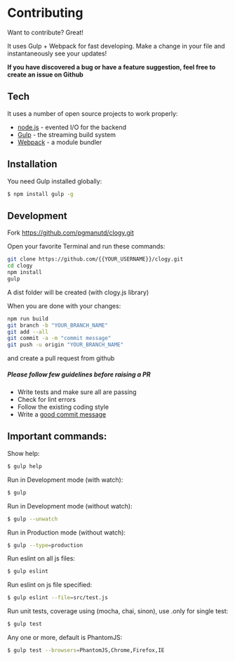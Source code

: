 # Contributing

Want to contribute? Great!

It uses Gulp + Webpack for fast developing.
Make a change in your file and instantaneously see your updates!

**If you have discovered a bug or have a feature suggestion, feel free to create an issue on Github**

## Tech

It uses a number of open source projects to work properly:

* [node.js] - evented I/O for the backend
* [Gulp] - the streaming build system
* [Webpack] - a module bundler

## Installation

You need Gulp installed globally:

```sh
$ npm install gulp -g
```

## Development

Fork https://github.com/pgmanutd/clogy.git

Open your favorite Terminal and run these commands:
```bash
git clone https://github.com/{{YOUR_USERNAME}}/clogy.git
cd clogy
npm install
gulp
```
A dist folder will be created (with clogy.js library)

When you are done with your changes:
```bash
npm run build
git branch -b "YOUR_BRANCH_NAME"
git add --all
git commit -a -m "commit message"
git push -u origin "YOUR_BRANCH_NAME"
```
and create a pull request from github


##### Please follow few guidelines before raising a PR

* Write tests and make sure all are passing
* Check for lint errors
* Follow the existing coding style
* Write a [good commit message](http://tbaggery.com/2008/04/19/a-note-about-git-commit-messages.html)


## Important commands:

Show help:
```bash
$ gulp help
```

Run in Development mode (with watch):
```bash
$ gulp
```

Run in Development mode (without watch):
```bash
$ gulp --unwatch
```

Run in Production mode (without watch):
```bash
$ gulp --type=production
```

Run eslint on all js files:
```bash
$ gulp eslint
```

Run eslint on js file specified:
```bash
$ gulp eslint --file=src/test.js
```

Run unit tests, coverage using (mocha, chai, sinon), use .only for single test:
```bash
$ gulp test
```

Any one or more, default is PhantomJS:
```bash
$ gulp test --browsers=PhantomJS,Chrome,Firefox,IE
```

[//]: # (These are reference links used in the body of this note and get stripped out when the markdown processor does its job. There is no need to format nicely because it shouldn't be seen. Thanks SO - http://stackoverflow.com/questions/4823468/store-comments-in-markdown-syntax)


   [node.js]: <http://nodejs.org>
   [Gulp]: <http://gulpjs.com>
   [Webpack]: <https://webpack.github.io/>
